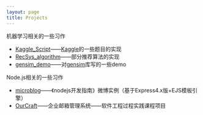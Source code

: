 ```yaml
---
layout: page
title: Projects
---
```


机器学习相关的一些习作

- [Kaggle_Script](https://github.com/wjfwzzc/Kaggle_Script)——[Kaggle](https://www.kaggle.com/)的一些题目的实现
- [RecSys_algorithm](https://github.com/wjfwzzc/RecSys_algorithm)——部分推荐算法的实现
- [gensim_demo](https://github.com/wjfwzzc/gensim_demo)——对[gensim](http://radimrehurek.com/gensim/index.html)库写的一些demo

Node.js相关的一些习作

- [microblog](https://github.com/wjfwzzc/microblog)——《nodejs开发指南》微博实例（基于Express4.x版+EJS模板引擎）
- [OurCraft](https://github.com/wjfwzzc/OurCraft)——企业邮箱管理系统——软件工程过程实践课程项目